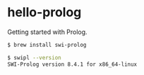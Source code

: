 # hello-prolog

Getting started with Prolog.

```sh
$ brew install swi-prolog

$ swipl --version
SWI-Prolog version 8.4.1 for x86_64-linux
```
